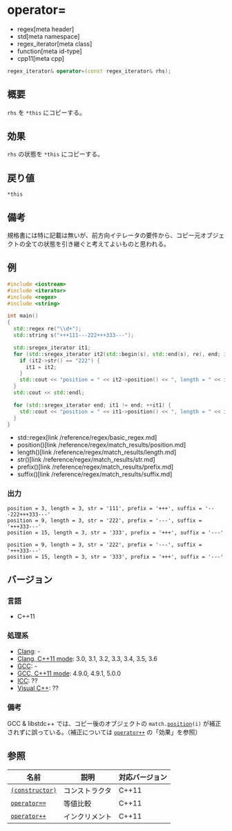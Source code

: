 # operator=
* regex[meta header]
* std[meta namespace]
* regex_iterator[meta class]
* function[meta id-type]
* cpp11[meta cpp]

```cpp
regex_iterator& operator=(const regex_iterator& rhs);
```

## 概要
`rhs` を `*this` にコピーする。


## 効果
`rhs` の状態を `*this` にコピーする。


## 戻り値
`*this`


## 備考
規格書には特に記載は無いが、前方向イテレータの要件から、コピー元オブジェクトの全ての状態を引き継ぐと考えてよいものと思われる。


## 例
```cpp
#include <iostream>
#include <iterator>
#include <regex>
#include <string>

int main()
{
  std::regex re("\\d+");
  std::string s("+++111---222+++333---");

  std::sregex_iterator it1;
  for (std::sregex_iterator it2(std::begin(s), std::end(s), re), end; it2 != end; ++it2) {
    if (it2->str() == "222") {
      it1 = it2;
    }
    std::cout << "position = " << it2->position() << ", length = " << it2->length() << ", str = '" << it2->str() << "', prefix = '" << it2->prefix() << "', suffix = '" << it2->suffix() << '\'' << std::endl;
  }
  std::cout << std::endl;

  for (std::sregex_iterator end; it1 != end; ++it1) {
    std::cout << "position = " << it1->position() << ", length = " << it1->length() << ", str = '" << it1->str() << "', prefix = '" << it1->prefix() << "', suffix = '" << it1->suffix() << '\'' << std::endl;
  }
}
```
* std::regex[link /reference/regex/basic_regex.md]
* position()[link /reference/regex/match_results/position.md]
* length()[link /reference/regex/match_results/length.md]
* str()[link /reference/regex/match_results/str.md]
* prefix()[link /reference/regex/match_results/prefix.md]
* suffix()[link /reference/regex/match_results/suffix.md]

### 出力
```
position = 3, length = 3, str = '111', prefix = '+++', suffix = '---222+++333---'
position = 9, length = 3, str = '222', prefix = '---', suffix = '+++333---'
position = 15, length = 3, str = '333', prefix = '+++', suffix = '---'

position = 9, length = 3, str = '222', prefix = '---', suffix = '+++333---'
position = 15, length = 3, str = '333', prefix = '+++', suffix = '---'
```


## バージョン
### 言語
- C++11

### 処理系
- [Clang](/implementation.md#clang): -
- [Clang, C++11 mode](/implementation.md#clang): 3.0, 3.1, 3.2, 3.3, 3.4, 3.5, 3.6
- [GCC](/implementation.md#gcc): -
- [GCC, C++11 mode](/implementation.md#gcc): 4.9.0, 4.9.1, 5.0.0
- [ICC](/implementation.md#icc): ??
- [Visual C++](/implementation.md#visual_cpp): ??


### 備考
GCC & libstdc++ では、コピー後のオブジェクトの `match.`[`position`](../match_results/position.md)`(i)` が補正されずに誤っている。（補正については [`operator++`](op_increment.md) の「効果」を参照）


## 参照
| 名前                                 | 説明           | 対応バージョン |
|--------------------------------------|----------------|----------------|
| [`(constructor)`](op_constructor.md) | コンストラクタ | C++11          |
| [`operator==`](op_equal.md)          | 等値比較       | C++11          |
| [`operator++`](op_increment.md)      | インクリメント | C++11          |
